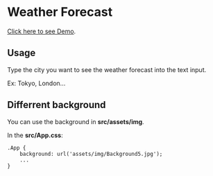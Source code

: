 # Weather Forecast

[Click here to see Demo](https://huy27201-weather.herokuapp.com/).

## Usage

Type the city you want to see the weather forecast into the text input.

Ex: Tokyo, London...

## Differrent background

You can use the background in **src/assets/img**.

In the **src/App.css**: 
```
.App {
    background: url('assets/img/Background5.jpg');
    ...
}
```
